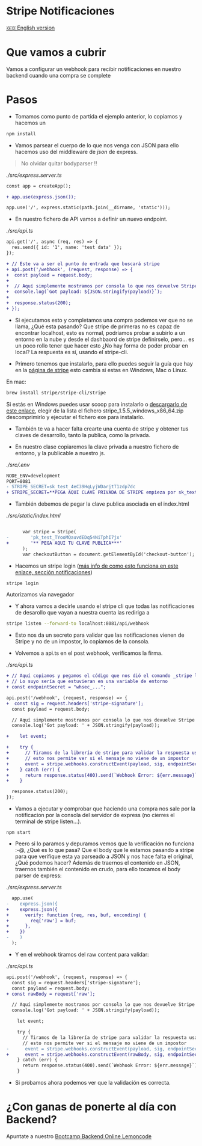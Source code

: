 # Stripe Notificaciones

[🇬🇧 English version](./README.md)

# Que vamos a cubrir

Vamos a configurar un webhook para recibir notificaciones en nuestro backend cuando
una compra se complete

# Pasos

- Tomamos como punto de partida el ejemplo anterior, lo copiamos y hacemos un

```bash
npm install
```

- Vamos parsear el cuerpo de lo que nos venga con JSON para ello hacemos
  uso del middleware de _json_ de express.

> No olvidar quitar bodyparser !!

_./src/express.server.ts_

```diff
const app = createApp();

+ app.use(express.json());

app.use('/', express.static(path.join(__dirname, 'static')));
```

- En nuestro fichero de API vamos a definir un nuevo endpoint.

_./src/api.ts_

```diff
api.get('/', async (req, res) => {
  res.send({ id: '1', name: 'test data' });
});

+ // Este va a ser el punto de entrada que buscará stripe
+ api.post('/webhook', (request, response) => {
+  const payload = request.body;
+
+  // Aquí simplemente mostramos por consola lo que nos devuelve Stripe
+  console.log(`Got payload: ${JSON.stringify(payload)}`);
+
+  response.status(200);
+ });
```

- Si ejecutamos esto y completamos una compra podemos ver que no se llama,
  ¿Qué esta pasando? Que stripe de primeras no es capaz de encontrar localhost,
  esto es normal, podríamos probar a subirlo a un entorno en la nube y desde el
  dashbaord de stripe definirselo, pero... es un poco rollo tener que hacer esto
  ¿No hay forma de poder probar en local? La respuesta es sí, usando el
  stripe-cli.

- Primero tenemos que instalarlo, para ello puedes seguir la guía que
  hay en la [página de stripe](https://stripe.com/docs/stripe-cli) esto cambia
  si estas en Windows, Mac o Linux.

En mac:

```bash
brew install stripe/stripe-cli/stripe
```

Si estás en Windows puedes usar scoop para instalarlo o [descargarlo de este enlace](https://github.com/stripe/stripe-cli/releases/tag/v1.5.6), elegir de la lista el fichero stripe_1.5.5_windows_x86_64.zip descomprimirlo y ejecutar el fichero exe para instalarlo.

- También te va a hacer falta crearte una cuenta de stripe y obtener tus claves de desarrollo,
  tanto la publica, como la privada.

- En nuestro clase copiaremos la clave privada a nuestro fichero de entorno, y la publicable a nuestro
  js.

_./src/.env_

```diff
NODE_ENV=development
PORT=8081
- STRIPE_SECRET=sk_test_4eC39HqLyjWDarjtT1zdp7dc
+ STRIPE_SECRET=**PEGA AQUI CLAVE PRIVADA DE STRIPE empieza por sk_text**
```

- También debemos de pegar la clave publica asociada en el index.html

_./src/static/index.html_

```diff

      var stripe = Stripe(
-        'pk_test_TYooMQauvdEDq54NiTphI7jx'
+        '** PEGA AQUI TU CLAVE PUBLICA***'
      );
      var checkoutButton = document.getElementById('checkout-button');
```

- Hacemos un stripe login ([más info de como esto funciona en este enlace, sección notificaciones](https://lemoncode.net/lemoncode-blog/2021/1/13/pasarelas-de-pago-ii-stripe))

```bash
stripe login
```

Autorizamos via navegador

- Y ahora vamos a decirle usando el stripe cli que todas las notificaciones de desarollo
  que vayan a nuestra cuenta las rediriga a

```bash
stripe listen --forward-to localhost:8081/api/webhook
```

- Esto nos da un secreto para validar que las notificaciones vienen de Stripe y no de un impostor,
  lo copiamos de la consola.

- Volvemos a api.ts en el post webhook, verificamos la firma.

_./src/api.ts_

```diff
+ // Aquí copiamos y pegamos el código que nos dió el comando _stripe listen --forward_ (el que empieza + por whsec_)
+ // Lo suyo sería que estuvieran en una variable de entorno
+ const endpointSecret = "whsec_...";

api.post('/webhook', (request, response) => {
+  const sig = request.headers['stripe-signature'];
  const payload = request.body;

  // Aquí simplemente mostramos por consola lo que nos devuelve Stripe
  console.log('Got payload: ' + JSON.stringify(payload));

+    let event;

+    try {
+      // Tiramos de la librería de stripe para validar la respuesta usando el endPointSecret
+      // esto nos permite ver si el mensaje no viene de un impostor
+      event = stripe.webhooks.constructEvent(payload, sig, endpointSecret);
+    } catch (err) {
+      return response.status(400).send(`Webhook Error: ${err.message}`);
+    }

  response.status(200);
});
```

- Vamos a ejecutar y comprobar que haciendo una compra nos sale por la notificacion por la consola
  del servidor de express (no cierres el terminal de stripe listen...).

```
npm start
```

- Peero si lo paramos y depuramos vemos que la verificación no funciona :-@, ¿Qué es lo que pasa?
  Que el body que le estamos pasando a stripe para que verifique esta ya parseado a JSON y nos hace
  falta el original, ¿Qué podemos hacer? Además de traernos el contenido en JSON, traernos también
  el contenido en crudo, para ello tocamos el body parser de express:

_./src/express.server.ts_

```diff
  app.use(
-    express.json({
+    express.json({
+      verify: function (req, res, buf, enconding) {
+        req['raw'] = buf;
+      },
+    })
-    )
  );
```

- Y en el webhook tiramos del raw content para validar:

_./src/api.ts_

```diff
api.post('/webhook', (request, response) => {
  const sig = request.headers['stripe-signature'];
  const payload = request.body;
+ const rawBody = request['raw'];

  // Aquí simplemente mostramos por consola lo que nos devuelve Stripe
  console.log('Got payload: ' + JSON.stringify(payload));

    let event;

    try {
      // Tiramos de la librería de stripe para validar la respuesta usando el endPointSecret
      // esto nos permite ver si el mensaje no viene de un impostor
-      event = stripe.webhooks.constructEvent(payload, sig, endpointSecret);
+      event = stripe.webhooks.constructEvent(rawBody, sig, endpointSecret);
    } catch (err) {
      return response.status(400).send(`Webhook Error: ${err.message}`);
    }
```

- Si probamos ahora podemos ver que la validación es correcta.

# ¿Con ganas de ponerte al día con Backend?

Apuntate a nuestro [Bootcamp Backend Online Lemoncode](https://lemoncode.net/bootcamp-backend#bootcamp-backend/banner)
